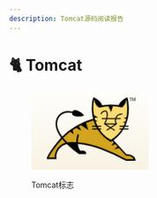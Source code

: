 ```yaml
---
description: Tomcat源码阅读报告
---
```


# 🐈 Tomcat

<figure><img src=".gitbook/assets/Snipaste_2022-10-08_16-23-34.png" alt=""><figcaption><p>Tomcat标志</p></figcaption></figure>
